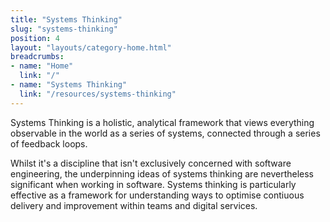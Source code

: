 ```yaml
---
title: "Systems Thinking"
slug: "systems-thinking"
position: 4
layout: "layouts/category-home.html"
breadcrumbs:
- name: "Home"
  link: "/"
- name: "Systems Thinking"
  link: "/resources/systems-thinking"
---
```


Systems Thinking is a holistic, analytical framework that views everything observable in the world as a series of systems, connected through a series of feedback loops.

Whilst it's a discipline that isn't exclusively concerned with software engineering, the underpinning ideas of systems thinking are nevertheless significant when working in software. Systems thinking is particularly effective as a framework for understanding ways to optimise contiuous delivery and improvement within teams and digital services.
